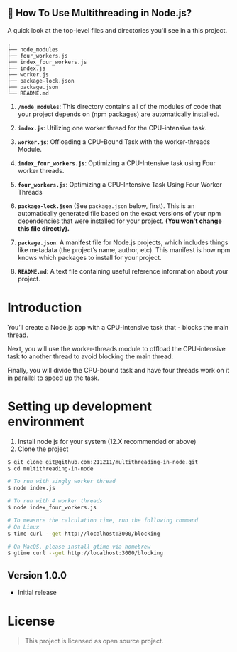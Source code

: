 ## 🧐 How To Use Multithreading in Node.js?

A quick look at the top-level files and directories you'll see in a this project.

    .
    ├── node_modules
    ├── four_workers.js
    ├── index_four_workers.js
    ├── index.js
    ├── worker.js
    ├── package-lock.json
    ├── package.json
    └── README.md

1.  **`/node_modules`**: This directory contains all of the modules of code that your project depends on (npm packages) are automatically installed.

2.  **`index.js`**: Utilizing one worker thread for the CPU-intensive task.

3.  **`worker.js`**: Offloading a CPU-Bound Task with the worker-threads Module.

4.  **`index_four_workers.js`**: Optimizing a CPU-Intensive task using Four worker threads.

5.  **`four_workers.js`**: Optimizing a CPU-Intensive Task Using Four Worker Threads

6. **`package-lock.json`** (See `package.json` below, first). This is an automatically generated file based on the exact versions of your npm dependencies that were installed for your project. **(You won’t change this file directly).**

7. **`package.json`**: A manifest file for Node.js projects, which includes things like metadata (the project’s name, author, etc). This manifest is how npm knows which packages to install for your project.

8. **`README.md`**: A text file containing useful reference information about your project.

# Introduction

You’ll create a Node.js app with a CPU-intensive task that - blocks the main thread. 

Next, you will use the worker-threads module to offload the CPU-intensive task to another thread to avoid blocking the main thread.

Finally, you will divide the CPU-bound task and have four threads work on it in parallel to speed up the task.

# Setting up development environment

1. Install node js for your system (12.X recommended or above)
2. Clone the project

```bash
$ git clone git@github.com:211211/multithreading-in-node.git
$ cd multithreading-in-node

# To run with singly worker thread
$ node index.js

# To run with 4 worker threads
$ node index_four_workers.js

# To measure the calculation time, run the following command
# On Linux
$ time curl --get http://localhost:3000/blocking

# On MacOS, please install gtime via homebrew
$ gtime curl --get http://localhost:3000/blocking
```

## Version 1.0.0

- Initial release

# License

> This project is licensed as open source project.
